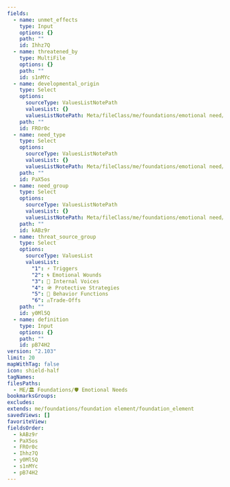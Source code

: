 ```yaml
---
fields:
  - name: unmet_effects
    type: Input
    options: {}
    path: ""
    id: Ihhz7Q
  - name: threatened_by
    type: MultiFile
    options: {}
    path: ""
    id: s1nMYc
  - name: developmental_origin
    type: Select
    options:
      sourceType: ValuesListNotePath
      valuesList: {}
      valuesListNotePath: Meta/fileClass/me/foundations/emotional need/lists/developmental origin list.md
    path: ""
    id: FROr0c
  - name: need_type
    type: Select
    options:
      sourceType: ValuesListNotePath
      valuesList: {}
      valuesListNotePath: Meta/fileClass/me/foundations/emotional need/lists/emotional need type list.md
    path: ""
    id: PaX5os
  - name: need_group
    type: Select
    options:
      sourceType: ValuesListNotePath
      valuesList: {}
      valuesListNotePath: Meta/fileClass/me/foundations/emotional need/lists/emotional need group list.md
    path: ""
    id: kABz9r
  - name: threat_source_group
    type: Select
    options:
      sourceType: ValuesList
      valuesList:
        "1": ⚡ Triggers
        "2": 🌀 Emotional Wounds
        "3": 📢 Internal Voices
        "4": 🪖 Protective Strategies
        "5": 🐾 Behavior Functions
        "6": ⚖️Trade-Offs
    path: ""
    id: y0Ml5Q
  - name: definition
    type: Input
    options: {}
    path: ""
    id: pB74H2
version: "2.103"
limit: 20
mapWithTag: false
icon: shield-half
tagNames: 
filesPaths:
  - ME/🏛️ Foundations/🛡️ Emotional Needs
bookmarksGroups: 
excludes: 
extends: me/foundations/foundation element/foundation_element
savedViews: []
favoriteView: 
fieldsOrder:
  - kABz9r
  - PaX5os
  - FROr0c
  - Ihhz7Q
  - y0Ml5Q
  - s1nMYc
  - pB74H2
---
```

